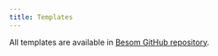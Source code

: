 ```yaml
---
title: Templates
---
```


All templates are available in [Besom GitHub repository](https://github.com/VirtusLab/besom/tree/develop/templates).
